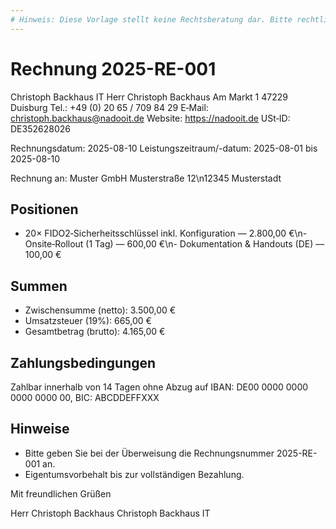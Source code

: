 ```yaml
---
# Hinweis: Diese Vorlage stellt keine Rechtsberatung dar. Bitte rechtlich prüfen lassen.
---
```


# Rechnung 2025-RE-001

Christoph Backhaus IT
Herr Christoph Backhaus
Am Markt 1
47229 Duisburg
Tel.: +49 (0) 20 65 / 709 84 29
E‑Mail: christoph.backhaus@nadooit.de
Website: https://nadooit.de
USt‑ID: DE352628026

Rechnungsdatum: 2025-08-10
Leistungszeitraum/-datum: 2025-08-01 bis 2025-08-10

Rechnung an:
Muster GmbH
Musterstraße 12\n12345 Musterstadt

## Positionen
- 20× FIDO2‑Sicherheitsschlüssel inkl. Konfiguration — 2.800,00 €\n- Onsite‑Rollout (1 Tag) — 600,00 €\n- Dokumentation & Handouts (DE) — 100,00 €

## Summen
- Zwischensumme (netto): 3.500,00 €
- Umsatzsteuer (19%): 665,00 €
- Gesamtbetrag (brutto): 4.165,00 €

## Zahlungsbedingungen
Zahlbar innerhalb von 14 Tagen ohne Abzug auf IBAN: DE00 0000 0000 0000 0000 00, BIC: ABCDDEFFXXX

## Hinweise
- Bitte geben Sie bei der Überweisung die Rechnungsnummer 2025-RE-001 an.
- Eigentumsvorbehalt bis zur vollständigen Bezahlung.

Mit freundlichen Grüßen

Herr Christoph Backhaus
Christoph Backhaus IT
